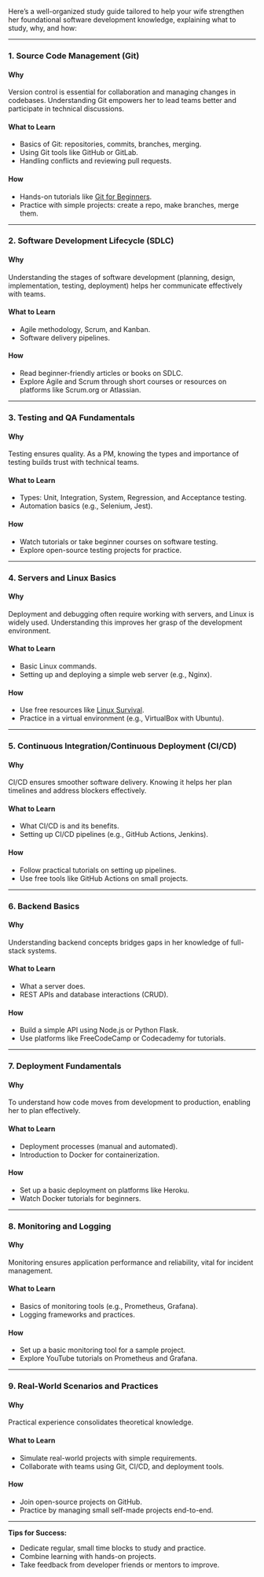Here’s a well-organized study guide tailored to help your wife strengthen her foundational software development knowledge, explaining what to study, why, and how:

---

### **1. Source Code Management (Git)**
#### **Why**
Version control is essential for collaboration and managing changes in codebases. Understanding Git empowers her to lead teams better and participate in technical discussions.
#### **What to Learn**
- Basics of Git: repositories, commits, branches, merging.
- Using Git tools like GitHub or GitLab.
- Handling conflicts and reviewing pull requests.
#### **How**
- Hands-on tutorials like [Git for Beginners](https://www.atlassian.com/git/tutorials).
- Practice with simple projects: create a repo, make branches, merge them.

---

### **2. Software Development Lifecycle (SDLC)**
#### **Why**
Understanding the stages of software development (planning, design, implementation, testing, deployment) helps her communicate effectively with teams.
#### **What to Learn**
- Agile methodology, Scrum, and Kanban.
- Software delivery pipelines.
#### **How**
- Read beginner-friendly articles or books on SDLC.
- Explore Agile and Scrum through short courses or resources on platforms like Scrum.org or Atlassian.

---

### **3. Testing and QA Fundamentals**
#### **Why**
Testing ensures quality. As a PM, knowing the types and importance of testing builds trust with technical teams.
#### **What to Learn**
- Types: Unit, Integration, System, Regression, and Acceptance testing.
- Automation basics (e.g., Selenium, Jest).
#### **How**
- Watch tutorials or take beginner courses on software testing.
- Explore open-source testing projects for practice.

---

### **4. Servers and Linux Basics**
#### **Why**
Deployment and debugging often require working with servers, and Linux is widely used. Understanding this improves her grasp of the development environment.
#### **What to Learn**
- Basic Linux commands.
- Setting up and deploying a simple web server (e.g., Nginx).
#### **How**
- Use free resources like [Linux Survival](https://linuxsurvival.com).
- Practice in a virtual environment (e.g., VirtualBox with Ubuntu).

---

### **5. Continuous Integration/Continuous Deployment (CI/CD)**
#### **Why**
CI/CD ensures smoother software delivery. Knowing it helps her plan timelines and address blockers effectively.
#### **What to Learn**
- What CI/CD is and its benefits.
- Setting up CI/CD pipelines (e.g., GitHub Actions, Jenkins).
#### **How**
- Follow practical tutorials on setting up pipelines.
- Use free tools like GitHub Actions on small projects.

---

### **6. Backend Basics**
#### **Why**
Understanding backend concepts bridges gaps in her knowledge of full-stack systems.
#### **What to Learn**
- What a server does.
- REST APIs and database interactions (CRUD).
#### **How**
- Build a simple API using Node.js or Python Flask.
- Use platforms like FreeCodeCamp or Codecademy for tutorials.

---

### **7. Deployment Fundamentals**
#### **Why**
To understand how code moves from development to production, enabling her to plan effectively.
#### **What to Learn**
- Deployment processes (manual and automated).
- Introduction to Docker for containerization.
#### **How**
- Set up a basic deployment on platforms like Heroku.
- Watch Docker tutorials for beginners.

---

### **8. Monitoring and Logging**
#### **Why**
Monitoring ensures application performance and reliability, vital for incident management.
#### **What to Learn**
- Basics of monitoring tools (e.g., Prometheus, Grafana).
- Logging frameworks and practices.
#### **How**
- Set up a basic monitoring tool for a sample project.
- Explore YouTube tutorials on Prometheus and Grafana.

---

### **9. Real-World Scenarios and Practices**
#### **Why**
Practical experience consolidates theoretical knowledge.
#### **What to Learn**
- Simulate real-world projects with simple requirements.
- Collaborate with teams using Git, CI/CD, and deployment tools.
#### **How**
- Join open-source projects on GitHub.
- Practice by managing small self-made projects end-to-end.

---

**Tips for Success:**
- Dedicate regular, small time blocks to study and practice.
- Combine learning with hands-on projects.
- Take feedback from developer friends or mentors to improve.